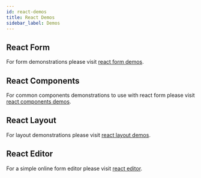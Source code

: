 ```yaml
---
id: react-demos
title: React Demos
sidebar_label: Demos
---
```


## React Form

For form demonstrations please visit [react form demos](https://galhavivi.github.com/cofi/demo-react-form.html).

## React Components

For common components demonstrations to use with react form please visit [react components demos](https://galhavivi.github.com/cofi/demo-react-components.html).

## React Layout

For layout demonstrations please visit [react layout demos](https://galhavivi.github.com/cofi/demo-react-layout.html).

## React Editor

For a simple online form editor please visit [react editor](https://galhavivi.github.com/cofi/demo-react-editor.html).
